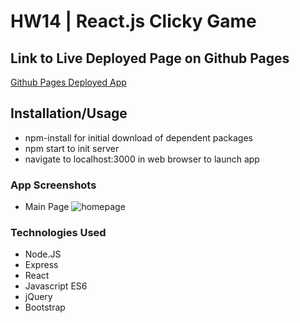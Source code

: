 # HW14 | React.js Clicky Game

## Link to Live Deployed Page on Github Pages
[Github Pages Deployed App](https://xieandrew2235.github.io/clickygame/)

## Installation/Usage
* npm-install for initial download of dependent packages
* npm start to init server
* navigate to localhost:3000 in web browser to launch app

### App Screenshots
* Main Page
![homepage]()

### Technologies Used
* Node.JS 
* Express
* React
* Javascript ES6
* jQuery
* Bootstrap

